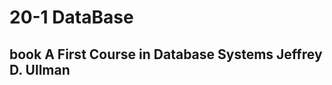 20-1 DataBase 
==============
book A First Course in Database Systems Jeffrey D. Ullman
--------------


